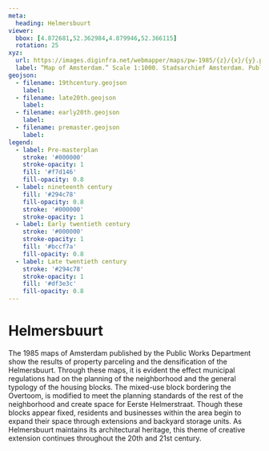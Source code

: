 ```yaml
---
meta:
  heading: Helmersbuurt
viewer:
  bbox: [4.872681,52.362984,4.879946,52.366115]
  rotation: 25
xyz:
  url: https://images.diginfra.net/webmapper/maps/pw-1985/{z}/{x}/{y}.png
  label: “Map of Amsterdam.” Scale 1:1000. Stadsarchief Amsterdam. Published by the Public Works Department and its legal successors, 1985.
geojson:
  - filename: 19thcentury.geojson
    label:
  - filename: late20th.geojson
    label:
  - filename: early20th.geojson
    label:
  - filename: premaster.geojson
    label:
legend:
  - label: Pre-masterplan
    stroke: '#000000'
    stroke-opacity: 1
    fill: '#f7d146'
    fill-opacity: 0.8
  - label: nineteenth century
    fill: '#294c78'
    fill-opacity: 0.8
    stroke: '#000000'
    stroke-opacity: 1
  - label: Early twentieth century
    stroke: '#000000'
    stroke-opacity: 1
    fill: '#bccf7a'
    fill-opacity: 0.8
  - label: Late twentieth century
    stroke: '#294c78'
    stroke-opacity: 1
    fill: '#df3e3c'
    fill-opacity: 0.8
---
```

# Helmersbuurt
The 1985 maps of Amsterdam published by the Public Works Department show the results of property parceling and the densification of the Helmersbuurt. Through these maps, it is evident the effect municipal regulations had on the planning of the neighborhood and the general typology of the housing blocks. The mixed-use block bordering the Overtoom, is modified to meet the planning standards of the rest of the neighborhood and create space for Eerste Helmerstraat. Though these blocks appear fixed, residents and businesses within the area begin to expand their space through extensions and backyard storage units. As Helmersbuurt maintains its architectural heritage, this theme of creative extension continues throughout the 20th and 21st century.

